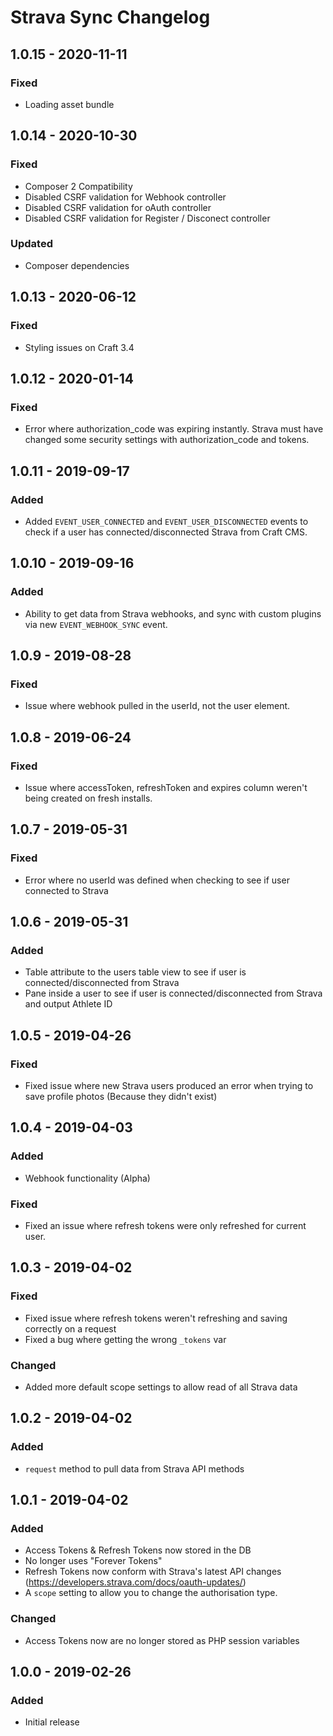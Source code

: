 # Strava Sync Changelog

## 1.0.15 - 2020-11-11
### Fixed
- Loading asset bundle

## 1.0.14 - 2020-10-30
### Fixed
- Composer 2 Compatibility
- Disabled CSRF validation for Webhook controller
- Disabled CSRF validation for oAuth controller
- Disabled CSRF validation for Register / Disconect controller

### Updated
- Composer dependencies

## 1.0.13 - 2020-06-12
### Fixed
- Styling issues on Craft 3.4

## 1.0.12 - 2020-01-14
### Fixed
- Error where authorization_code was expiring instantly. Strava must have changed some security settings with authorization_code and tokens.

## 1.0.11 - 2019-09-17
### Added
- Added `EVENT_USER_CONNECTED` and `EVENT_USER_DISCONNECTED` events to check if a user has connected/disconnected Strava from Craft CMS.

## 1.0.10 - 2019-09-16
### Added
- Ability to get data from Strava webhooks, and sync with custom plugins via new `EVENT_WEBHOOK_SYNC` event.

## 1.0.9 - 2019-08-28
### Fixed
- Issue where webhook pulled in the userId, not the user element.

## 1.0.8 - 2019-06-24
### Fixed
- Issue where accessToken, refreshToken and expires column weren't being created on fresh installs.

## 1.0.7 - 2019-05-31
### Fixed
- Error where no userId was defined when checking to see if user connected to Strava

## 1.0.6 - 2019-05-31
### Added
- Table attribute to the users table view to see if user is connected/disconnected from Strava
- Pane inside a user to see if user is connected/disconnected from Strava and output Athlete ID

## 1.0.5 - 2019-04-26
### Fixed
- Fixed issue where new Strava users produced an error when trying to save profile photos (Because they didn't exist)

## 1.0.4 - 2019-04-03
### Added
- Webhook functionality (Alpha)

### Fixed
- Fixed an issue where refresh tokens were only refreshed for current user.

## 1.0.3 - 2019-04-02
### Fixed
- Fixed issue where refresh tokens weren't refreshing and saving correctly on a request
- Fixed a bug where getting the wrong `_tokens` var

### Changed
- Added more default scope settings to allow read of all Strava data

## 1.0.2 - 2019-04-02
### Added
- `request` method to pull data from Strava API methods

## 1.0.1 - 2019-04-02
### Added
- Access Tokens & Refresh Tokens now stored in the DB
- No longer uses "Forever Tokens"
- Refresh Tokens now conform with Strava's latest API changes (https://developers.strava.com/docs/oauth-updates/)
- A `scope` setting to allow you to change the authorisation type.

### Changed
- Access Tokens now are no longer stored as PHP session variables

## 1.0.0 - 2019-02-26
### Added
- Initial release
